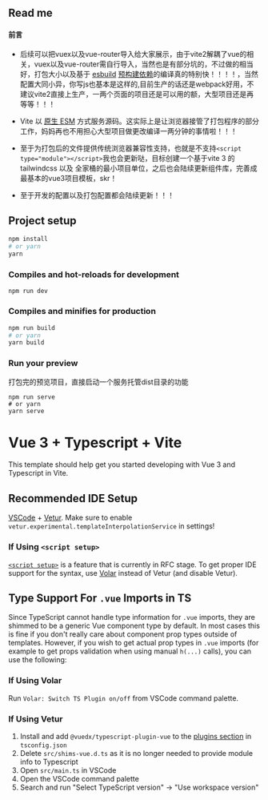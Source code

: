 ## Read me

#### 前言

+ 后续可以把vuex以及vue-router导入给大家展示，由于vite2解耦了vue的相关，vuex以及vue-router需自行导入，当然也是有部分坑的，不过做的相当好，打包大小以及基于 [esbuild](https://esbuild.github.io/) [预构建依赖](https://cn.vitejs.dev/guide/dep-pre-bundling.html)的编译真的特别快！！！！，当然配置大同小异，你写js也基本是这样的,目前生产的话还是webpack好用，不建议vite2直接上生产，一两个页面的项目还是可以用的额，大型项目还是再等等！！！

+ Vite 以 [原生 ESM](https://developer.mozilla.org/en-US/docs/Web/JavaScript/Guide/Modules) 方式服务源码。这实际上是让浏览器接管了打包程序的部分工作，妈妈再也不用担心大型项目做更改编译一两分钟的事情啦！！！

+ 至于为打包后的文件提供传统浏览器兼容性支持，也就是不支持`<script type="module"></script>`我也会更新哒，目标创建一个基于vite 3 的 tailwindcss 以及 全家桶的最小项目单位，之后也会陆续更新组件库，完善成最基本的vue3项目模板，skr！
+ 至于开发的配置以及打包配置都会陆续更新！！！

## Project setup

```sh
npm install
# or yarn
yarn
```

### Compiles and hot-reloads for development
```shell
npm run dev
```

### Compiles and minifies for production
```sh
npm run build
# or yarn
yarn build
```

### Run your preview 

打包完的预览项目，直接启动一个服务托管dist目录的功能

```shell
npm run serve
# or yarn
yarn serve
```

# Vue 3 + Typescript + Vite

This template should help get you started developing with Vue 3 and Typescript in Vite.

## Recommended IDE Setup

[VSCode](https://code.visualstudio.com/) + [Vetur](https://marketplace.visualstudio.com/items?itemName=octref.vetur). Make sure to enable `vetur.experimental.templateInterpolationService` in settings!

### If Using `<script setup>`

[`<script setup>`](https://github.com/vuejs/rfcs/pull/227) is a feature that is currently in RFC stage. To get proper IDE support for the syntax, use [Volar](https://marketplace.visualstudio.com/items?itemName=johnsoncodehk.volar) instead of Vetur (and disable Vetur).

## Type Support For `.vue` Imports in TS

Since TypeScript cannot handle type information for `.vue` imports, they are shimmed to be a generic Vue component type by default. In most cases this is fine if you don't really care about component prop types outside of templates. However, if you wish to get actual prop types in `.vue` imports (for example to get props validation when using manual `h(...)` calls), you can use the following:

### If Using Volar

Run `Volar: Switch TS Plugin on/off` from VSCode command palette.

### If Using Vetur

1. Install and add `@vuedx/typescript-plugin-vue` to the [plugins section](https://www.typescriptlang.org/tsconfig#plugins) in `tsconfig.json`
2. Delete `src/shims-vue.d.ts` as it is no longer needed to provide module info to Typescript
3. Open `src/main.ts` in VSCode
4. Open the VSCode command palette
5. Search and run "Select TypeScript version" -> "Use workspace version"




